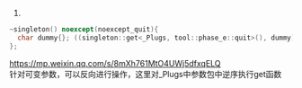 1.
```c++
~singleton() noexcept(noexcept_quit){
  char dummy{}; ((singleton::get<_Plugs, tool::phase_e::quit>(), dummy) = ...);
};
```
https://mp.weixin.qq.com/s/8mXh761MtO4UWj5dfxqELQ <br/>
针对可变参数，可以反向进行操作，这里对_Plugs中参数包中逆序执行get函数
